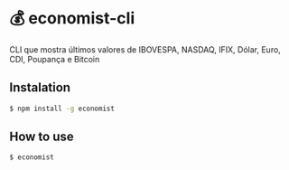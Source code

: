 # :moneybag: economist-cli 
CLI que mostra últimos valores de IBOVESPA, NASDAQ, IFIX, Dólar, Euro, CDI, Poupança e Bitcoin

## Instalation
```sh
$ npm install -g economist
```

## How to use
```sh
$ economist
```
